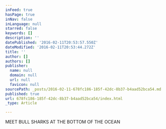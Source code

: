 ```yaml
---
inFeed: true
hasPage: true
inNav: false
inLanguage: null
starred: false
keywords: []
description: ''
datePublished: '2016-02-11T20:53:57.550Z'
dateModified: '2016-02-11T20:53:44.272Z'
title: ''
author: []
authors: []
publisher:
  name: null
  domain: null
  url: null
  favicon: null
sourcePath: _posts/2016-02-11-678fc186-185f-42dc-8b37-b4aad52bca54.md
published: true
url: 678fc186-185f-42dc-8b37-b4aad52bca54/index.html
_type: Article

---
```

[][0]

MEET BULL SHARKS AT THE BOTTOM OF THE OCEAN

[0]: http://radarconstruction.wix.com/enjoy-riviera-maya#!vacation-bull-sharks/cwrq